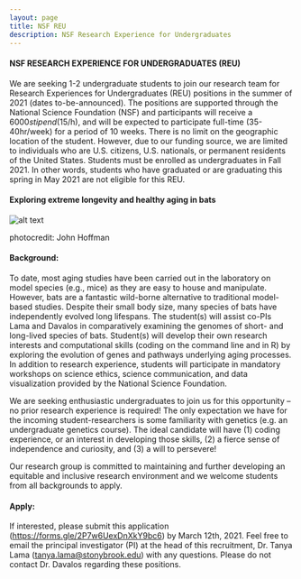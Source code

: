 ```yaml
---
layout: page
title: NSF REU
description: NSF Research Experience for Undergraduates
---
```


#### NSF RESEARCH EXPERIENCE FOR UNDERGRADUATES (REU)

We are seeking 1-2 undergraduate students to join our research team for Research Experiences for Undergraduates (REU) positions in the summer of 2021 (dates to-be-announced). The positions are supported through the National Science Foundation (NSF) and participants will receive a $6000 stipend ($15/h), and will be expected to participate full-time (35-40hr/week) for a period of 10 weeks. There is no limit on the geographic location of the student. However, due to our funding source, we are limited to individuals who are U.S. citizens, U.S. nationals, or permanent residents of the United States. Students must be enrolled as undergraduates in Fall 2021. In other words, students who have graduated or are graduating this spring in May 2021 are not eligible for this REU. 

#### Exploring extreme longevity and healthy aging in bats
![alt text](https://ucanr.edu/blogs/USS/blogfiles/34337.jpg) 

photocredit: John Hoffman

#### Background: 
To date, most aging studies have been carried out in the laboratory on model species (e.g., mice) as they are easy to house and manipulate. However, bats are a fantastic wild-borne alternative to traditional model-based studies. Despite their small body size, many species of bats have independently evolved long lifespans. The student(s) will assist co-PIs Lama and Davalos in comparatively examining the genomes of short- and long-lived species of bats. Student(s) will develop their own research interests and computational skills (coding on the command line and in R) by exploring the evolution of genes and pathways underlying aging processes. In addition to research experience, students will participate in mandatory workshops on science ethics, science communication, and data visualization provided by the National Science Foundation. 

We are seeking enthusiastic undergraduates to join us for this opportunity – no prior research experience is required! The only expectation we have for the incoming student-researchers is some familiarity with genetics (e.g. an undergraduate genetics course). The ideal candidate will have (1) coding experience, or an interest in developing those skills, (2) a fierce sense of independence and curiosity, and (3) a will to persevere!

Our research group is committed to maintaining and further developing an equitable and inclusive research environment and we welcome students from all backgrounds to apply. 

#### Apply: 
If interested, please submit this application (https://forms.gle/2P7w6UexDnXkY9bc6) by March 12th, 2021. Feel free to email the principal investigator (PI) at the head of this recruitment, Dr. Tanya Lama (tanya.lama@stonybrook.edu) with any questions. Please do not contact Dr. Davalos regarding these positions.

<!-- Note: this is how to write a comment in HTML. Everything in here won't show up on your webpage.-->

<!--
To increase the size of the title, use fewer # in front of the paper title.
To decrease the size of the title, use more #. 
To remove the italics, remove the * before and after the description
To remove the underline from the title, remove the <u> tags (<u> and </u>)
-->

